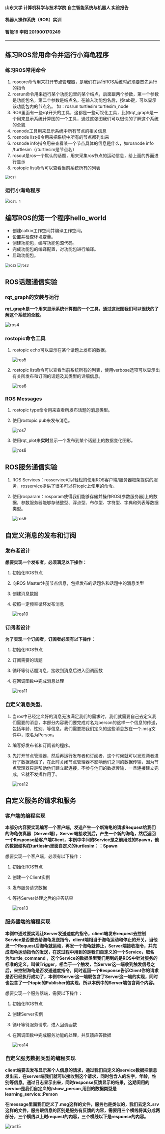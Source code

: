 #### 山东大学 计算机科学与技术学院 自主智能系统与机器人 实验报告

#### 机器人操作系统（ROS）实训

#### 智能19 李阳 201900170249

---

## 练习ROS常用命令并运行小海龟程序

### 练习ROS常用命令

1. roscore命令用来打开节点管理器，是我们在运行ROS系统时必须要首先运行的指令
2. rosrun命令用来运行某个功能包里的某个结点，后面跟两个参数，第一个参数是功能包名，第二个参数是结点名，在输入功能包名后，按tab键，可以显示该功能包内的节点名。 如：rosrun turtlesim turtlesim_node
3. ROS里面有一些rqt开头的工具，这都是一些可视化工具，比如rqt_graph是一个用来显示系统计算图的一个工具，通过这张图我们可以很快的了解这个系统的全貌
4. rosnode工具用来显示系统中所有节点的相关信息
5. rosnode list指令用来把系统中所有的节点都列出来
6. rosnode info指令用来查看某一个节点具体的信息是什么，如rosnode info /turtlesim（/turtlesim是节点名）
7. rosout是ros一个默认的话题，用来采集ros节点的运动信息，给上面的界面进行显示
8. rostopic list命令可以查看当前系统所有的列表

<img src="D:\大二下\机器人\实验\Robotics\image\ros1.jpg" alt="ros1" style="zoom:80%;" />

### 运行小海龟程序

<img src="D:\大二下\机器人\实验\Robotics\image\ros1。1.jpg" alt="ros1。1" style="zoom:80%;" />

## 编写ROS的第一个程序hello_world

- 创建catkin工作空间并编译工作空间。
- 设置并检查环境变量。
- 创建功能包，编写功能包源代码。
- 完成功能包的编译配置，对功能包进行编译。
- 启动功能包。

<img src="D:\大二下\机器人\实验\Robotics\image\ros2.jpg" alt="ros2" style="zoom:80%;" />

<img src="D:\大二下\机器人\实验\Robotics\image\ros3.jpg" alt="ros3" style="zoom:80%;" />

## ROS话题通信实验

### rqt_graph的安装与运行

**rqt_graph是一个用来显示系统计算图的一个工具，通过这张图我们可以很快的了解这个系统的全貌。**

![ros4](D:\大二下\机器人\实验\Robotics\image\ros4.jpg)

### rostopic命令工具

1. rostopic echo可以显示在某个话题上发布的数据。

   ![ros5](D:\大二下\机器人\实验\Robotics\image\ros5.jpg)

2. rostopic list命令可以查看当前系统所有的列表，使用verbose选项可以显示出有关所发布和订阅的话题及其类型的详细信息。

   ![ros6](D:\大二下\机器人\实验\Robotics\image\ros6.jpg)

### ROS Messages

1. rostopic type命令用来查看所发布话题的消息类型。

2. 使用rostopic pub来发布消息。

   ![ros7](D:\大二下\机器人\实验\Robotics\image\ros7.jpg)

3. 使用rqt_plot来**实时**显示一个发布到某个话题上的数据变化图形。

   ![ros8](D:\大二下\机器人\实验\Robotics\image\ros8.jpg)

## ROS服务通信实验

1. ROS Services：rosservice可以轻松的使用ROS客户端/服务器框架提供的服务，rosservice提供了很多可以在topic上使用的命令。

2. 使用rosparam：rosparam使得我们能够存储并操作ROS[参数服务器]上的数据，参数服务器能够存储整型、浮点型、布尔型、字符型、字典和列表等数据类型。

   ![ros9](D:\大二下\机器人\实验\Robotics\image\ros9.jpg)

## 自定义消息的发布和订阅

### 发布者设计

**想要实现一个发布者，必须满足以下操作：**

1. 初始化ROS节点

2. 向ROS Master注册节点信息，包括发布的话题名和话题中的消息类型

3. 创建消息数据

4. 按照一定频率循环发布消息

   ![ros10](D:\大二下\机器人\实验\Robotics\image\ros10.jpg)

### 订阅者设计

**为了实现一个订阅者，订阅者必须有以下操作：**

1. 初始化ROS节点

2. 订阅需要的话题

3. 循环等待话题消息，接收到消息后进入回调函数

4. 在回调函数中完成消息处理

   ![ros11](D:\大二下\机器人\实验\Robotics\image\ros11.jpg)

### 自定义消息类型、

1. 当ros中已经定义好的消息无法满足我们的需求时，我们就需要自己去定义我们需要的消息，本部分内容我们要完成对名为person的这样一个信息的传送，包括年龄、性别、等信息，我们需要把我们定义的这些消息放在一个.msg文件中，取名为Person。

2. 编写好发布者和订阅者的程序。

3. 先打开节点管理器，然后再运行发布者和订阅者，这个时候就可以发现两者进行了数据通信了，在此时关闭节点管理器不影响他们之间的数据传输，因为节点管理器只是帮助他们建立起连接，不参与他们的数据传输，一旦连接建立完成，它就不发挥作用了。

   ![ros12](D:\大二下\机器人\实验\Robotics\image\ros12.jpg)

## 自定义服务的请求和服务

### 客户端的编程实现

**本部分内容要实现编写一个客户端，发送产生一个新海龟的请求Request给我们的海龟仿真器（Server端），Server端接收到后，产生一个新的海龟，然后返回一个Response给客户端Client，本例中中间的Service是之前用过的Spawn，他的数据结构在turtlesim里面自定义的turtlesim：：Spawn**

想要实现一个客户端，必须有以下操作：

1. 初始化ROS节点

2. 创建一个Client实例

3. 发布服务请求数据

4. 等待Server处理之后的应答结果

   ![ros13](D:\大二下\机器人\实验\Robotics\image\ros13.jpg)

### 服务器端的编程实现

**本例中通过要实现让Server发送速度的指令，client端发布request去控制Service是否要去给海龟发送指令，client端相当于海龟运动和停止的开关，当他发一个Request后海龟就运动，再发一个海龟就停止，Server端接收指令，并完成海龟运动指令的发送，在这过程中用到的是我们自定义的一个Service，取名为/turtle_command ，这个Service的数据类型我们用到的是ROS中针对服务的标准的定义，叫做Trigger，相当于一个触发，当Server这一端收到触发信号之后，来控制海龟是否发送速度指令，同时返回一个Response告诉Client你的请求是否已经执行成功了，本例中Server这一端既包含了Server这一端的实现，同时也包含了一个topic的Publisher的实现，所以本例中的Server端包含两个内容。**

想要实现一个服务器端，需要以下操作：

1. 初始化ROS节点

2. 创建Server实例

3. 循环等待服务请求，进入回调函数

4. 在回调函数中完成服务功能的处理，并反馈应答数据

   ![ros14](D:\大二下\机器人\实验\Robotics\image\ros14.jpg)

### 自定义服务数据类型的编程实现

**client端要去发布显示某个人信息的请求，通过我们自定义的service数据把信息发出去，在server端我们就可以接收到这个请求，同时包含人的名字，年龄，性别等信息。通过日志显示出来，同时response反馈显示的结果，这期间用的service是我们自定义的/show_person,用到的数据类型是learning_service::Person**

**在message里面我们定义了.msg这样的文件，服务也是类似的，我们去定义.srv这样的文件，服务跟信息的区别是服务有反馈的内容，需要用三个横线将其分成两部分，三个横线以上时request的内容，三个横线以下是response的内容。**

![ros15](D:\大二下\机器人\实验\Robotics\image\ros15.jpg)

